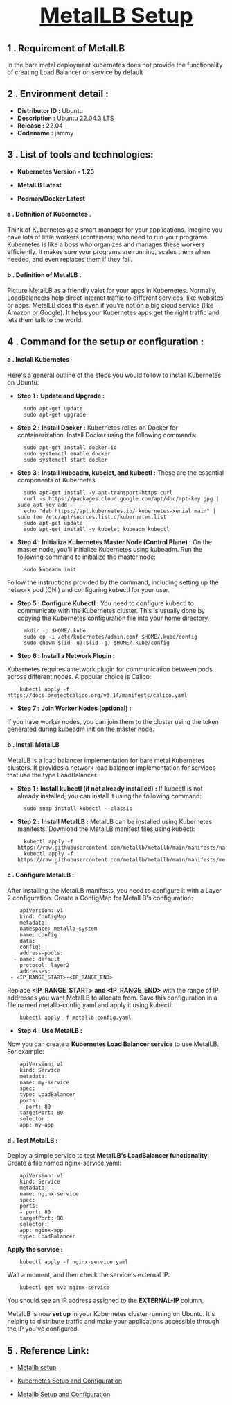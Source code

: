 <center> <u> <h1 style="font-size: 50px;">MetalLB Setup</h1> </u> </center>


## 1 . Requirement of MetalLB

In the bare metal deployment kubernetes does not provide the functionality of creating Load Balancer on service by default

## 2 . Environment  detail :

* **Distributor ID :**	Ubuntu
* **Description :**	Ubuntu 22.04.3 LTS
* **Release :**	22.04
* **Codename :**	jammy

## 3 . List of tools and technologies:

* **Kubernetes Version - 1.25**

* **MetalLB Latest**

* **Podman/Docker  Latest**

#### a . Definition of  Kubernetes .

Think of Kubernetes as a smart manager for your applications. Imagine you have lots of little workers (containers) who need to run your programs. Kubernetes is like a boss who organizes and manages these workers efficiently. It makes sure your programs are running, scales them when needed, and even replaces them if they fail.   


#### b . Definition of  MetalLB .

Picture MetalLB as a friendly valet for your apps in Kubernetes. Normally, LoadBalancers help direct internet traffic to different services, like websites or apps. MetalLB does this even if you're not on a big cloud service (like Amazon or Google). It helps your Kubernetes apps get the right traffic and lets them talk to the world.




## 4 .  Command for the setup or configuration :

#### a .  Install Kubernetes

Here's a general outline of the steps you would follow to install Kubernetes on Ubuntu:

* **Step 1 :**   **Update and Upgrade :**

		sudo apt-get update
		sudo apt-get upgrade

* **Step 2 :** **Install Docker :**
Kubernetes relies on Docker for containerization. Install Docker using the following commands:

		sudo apt-get install docker.io
		sudo systemctl enable docker
		sudo systemctl start docker

* **Step 3 :** **Install kubeadm, kubelet, and kubectl :**
These are the essential components of Kubernetes.

		sudo apt-get install -y apt-transport-https curl
		curl -s https://packages.cloud.google.com/apt/doc/apt-key.gpg | sudo apt-key add -
		echo "deb https://apt.kubernetes.io/ kubernetes-xenial main" | sudo tee /etc/apt/sources.list.d/kubernetes.list
		sudo apt-get update
		sudo apt-get install -y kubelet kubeadm kubectl


  
* **Step 4 :**  **Initialize Kubernetes Master Node (Control Plane) :**
On the master node, you'll initialize Kubernetes using kubeadm. Run the following command to initialize the master node:

		sudo kubeadm init

Follow the instructions provided by the command, including setting up the network pod (CNI) and configuring kubectl for your user.  

* **Step 5 :**  **Configure Kubectl :**
You need to configure kubectl to communicate with the Kubernetes cluster. This is usually done by copying the Kubernetes configuration file into your home directory.

		mkdir -p $HOME/.kube
		sudo cp -i /etc/kubernetes/admin.conf $HOME/.kube/config
		sudo chown $(id -u):$(id -g) $HOME/.kube/config  
		  
* **Step 6 :** **Install a Network Plugin :**

Kubernetes requires a network plugin for communication between pods across different nodes. A popular choice is Calico:

		kubectl apply -f https://docs.projectcalico.org/v3.14/manifests/calico.yaml

* **Step 7 :** **Join Worker Nodes (optional) :**
   
If you have worker nodes, you can join them to the cluster using the token generated during kubeadm init on the master node.   


#### b .  Install MetalLB
MetalLB is a load balancer implementation for bare metal Kubernetes clusters. It provides a network load balancer implementation for services that use the type LoadBalancer.   

* **Step 1 :**   **Install kubectl (if not already installed) :**
If kubectl is not already installed, you can install it using the following command:

		sudo snap install kubectl --classic


* **Step 2 :**   **Install MetalLB :**
MetalLB can be installed using Kubernetes manifests. Download the MetalLB manifest files using kubectl:

		kubectl apply -f https://raw.githubusercontent.com/metallb/metallb/main/manifests/namespace.yaml
		kubectl apply -f https://raw.githubusercontent.com/metallb/metallb/main/manifests/metallb.yaml

#### c . Configure MetalLB : 

After installing the MetalLB manifests, you need to configure it with a Layer 2 configuration. Create a ConfigMap for MetalLB's configuration:

		apiVersion: v1
		kind: ConfigMap
		metadata:
  		namespace: metallb-system
  		name: config
		data:
  		config: |
    	address-pools:
      - name: default
     	protocol: layer2
     	addresses:
     - <IP_RANGE_START>-<IP_RANGE_END>

Replace **<IP_RANGE_START> and <IP_RANGE_END>** with the range of IP addresses you want MetalLB to allocate from. Save this configuration in a file named metallb-config.yaml and apply it using kubectl:  


		kubectl apply -f metallb-config.yaml

* **Step 4 :**   **Use MetalLB :**  

Now you can create a **Kubernetes Load Balancer service** to use MetalLB. For example:

		apiVersion: v1
		kind: Service
		metadata:
  		name: my-service
		spec:
  		type: LoadBalancer
  		ports:
        - port: 80
    	targetPort: 80
  		selector:
    	app: my-app   

#### d . Test MetalLB :

Deploy a simple service to test **MetalLB's LoadBalancer functionality.** Create a file named nginx-service.yaml:   


		apiVersion: v1
		kind: Service
		metadata:
  		name: nginx-service
		spec:
  		ports:
        - port: 80
      	targetPort: 80
  		selector:
    	app: nginx-app
  		type: LoadBalancer
  

**Apply the service :**   

		kubectl apply -f nginx-service.yaml

Wait a moment, and then check the service's external IP:


		
		kubectl get svc nginx-service  
	
You should see an IP address assigned to the **EXTERNAL-IP** column.

MetalLB is now **set up** in your Kubernetes cluster running on Ubuntu. It's helping to distribute traffic and make your applications accessible through the IP you've configured. 


## 5 . Reference Link:  
* [Metallb setup](https://metallb.universe.tf/installation/)     

* [  Kubernetes Setup and Configuration ](https://www.linuxtechi.com/install-kubernetes-on-ubuntu-22-04/)    

* [ Metallb Setup and Configuration ](https://www.itsupportwale.com/blog/how-to-install-and-configure-metallb-on-self-managed-kubernetes/)   
